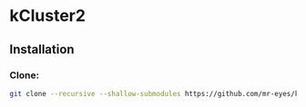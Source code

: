 # kCluster2

## Installation

### Clone:

```bash
git clone --recursive --shallow-submodules https://github.com/mr-eyes/kCluster2.git
```
